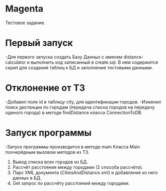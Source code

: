 # Magenta

Тестовое задание.

# Первый запуск

-Для первого запуска создать Базу Данных с именем distance-calculator и выполнить код записанный в create.sql. В нем
содержится скрип для создания таблиц к БД и заполнение тестовыми данными.

# Отклонение от ТЗ

-Добавил поле id в таблицу city, для идентификации городов. -Изменил поиск дистанции по городам (передача списка городов
на передачу одиного города)
в методе findDistance класса ConnectionToDB.

# Запуск программы

-Запуск программы производится в методе main Класса Main поочерёдным вызовом методов из ТЗ.

1) Вывод списка всех городов из БД.
2) Рассчёт расстояния между городами (2 способа рассчёта).
3) Парс XML документа (CitiesAndDistance.xml) и добавление из него данных в БД.
4) Get запрос по рассчёту расстояний между городами.